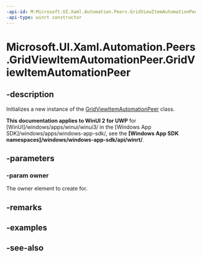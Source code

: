 ```yaml
---
-api-id: M:Microsoft.UI.Xaml.Automation.Peers.GridViewItemAutomationPeer.#ctor(Microsoft.UI.Xaml.Controls.GridViewItem)
-api-type: winrt constructor
---
```


<!-- Method syntax
public GridViewItemAutomationPeer(Windows.UI.Xaml.Controls.GridViewItem owner)
-->

# Microsoft.UI.Xaml.Automation.Peers.GridViewItemAutomationPeer.GridViewItemAutomationPeer

## -description
Initializes a new instance of the [GridViewItemAutomationPeer](gridviewitemautomationpeer.md) class.

**This documentation applies to WinUI 2 for UWP** for [WinUI]/windows/apps/winui/winui3/ in the [Windows App SDK]/windows/apps/windows-app-sdk/, see the **[Windows App SDK namespaces]/windows/windows-app-sdk/api/winrt/**.

## -parameters
### -param owner
The owner element to create for.

## -remarks

## -examples

## -see-also
